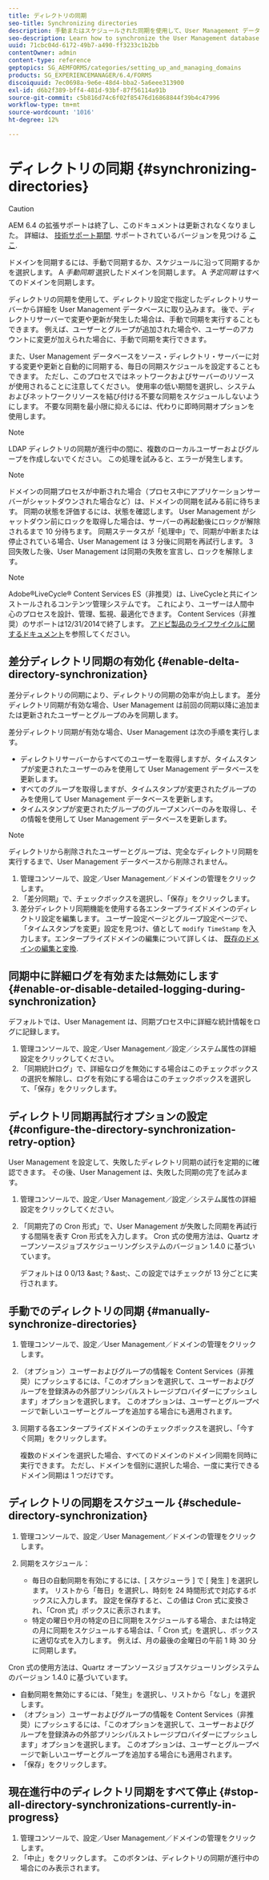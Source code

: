 ```yaml
---
title: ディレクトリの同期
seo-title: Synchronizing directories
description: 手動またはスケジュールされた同期を使用して、User Management データベースをソースディレクトリサーバーに対する変更と同期する方法を説明します。
seo-description: Learn how to synchronize the User Management database with changes to the source directory servers using manual or scheduled synchronization.
uuid: 71cbc04d-6172-49b7-a490-ff3233c1b2bb
contentOwner: admin
content-type: reference
geptopics: SG_AEMFORMS/categories/setting_up_and_managing_domains
products: SG_EXPERIENCEMANAGER/6.4/FORMS
discoiquuid: 7ec0698a-9e6e-48d4-bba2-5a6eee313900
exl-id: d6b2f389-bff4-481d-93bf-87f56114a91b
source-git-commit: c5b816d74c6f02f85476d16868844f39b4c47996
workflow-type: tm+mt
source-wordcount: '1016'
ht-degree: 12%

---
```


# ディレクトリの同期 {#synchronizing-directories}

>[!CAUTION]
>
>AEM 6.4 の拡張サポートは終了し、このドキュメントは更新されなくなりました。 詳細は、 [技術サポート期間](https://helpx.adobe.com/jp/support/programs/eol-matrix.html). サポートされているバージョンを見つける [ここ](https://experienceleague.adobe.com/docs/?lang=ja).

ドメインを同期するには、手動で同期するか、スケジュールに沿って同期するかを選択します。 A *手動同期* 選択したドメインを同期します。 A *予定同期* はすべてのドメインを同期します。

ディレクトリの同期を使用して、ディレクトリ設定で指定したディレクトリサーバーから詳細を User Management データベースに取り込みます。 後で、ディレクトリサーバーで変更や更新が発生した場合は、手動で同期を実行することもできます。 例えば、ユーザーとグループが追加された場合や、ユーザーのアカウントに変更が加えられた場合に、手動で同期を実行できます。

また、User Management データベースをソース・ディレクトリ・サーバーに対する変更や更新と自動的に同期する、毎日の同期スケジュールを設定することもできます。 ただし、このプロセスではネットワークおよびサーバーのリソースが使用されることに注意してください。 使用率の低い期間を選択し、システムおよびネットワークリソースを結び付ける不要な同期をスケジュールしないようにします。 不要な同期を最小限に抑えるには、代わりに即時同期オプションを使用します。

>[!NOTE]
>
>LDAP ディレクトリの同期が進行中の間に、複数のローカルユーザーおよびグループを作成しないでください。 この処理を試みると、エラーが発生します。

>[!NOTE]
>
>ドメインの同期プロセスが中断された場合（プロセス中にアプリケーションサーバーがシャットダウンされた場合など）は、ドメインの同期を試みる前に待ちます。 同期の状態を評価するには、状態を確認します。 User Management がシャットダウン前にロックを取得した場合は、サーバーの再起動後にロックが解除されるまで 10 分待ちます。 同期ステータスが「処理中」で、同期が中断または停止されている場合、User Management は 3 分後に同期を再試行します。 3 回失敗した後、User Management は同期の失敗を宣言し、ロックを解除します。

>[!NOTE]
>
>Adobe®LiveCycle® Content Services ES（非推奨）は、LiveCycleと共にインストールされるコンテンツ管理システムです。 これにより、ユーザーは人間中心のプロセスを設計、管理、監視、最適化できます。 Content Services（非推奨）のサポートは12/31/2014で終了します。 [アドビ製品のライフサイクルに関するドキュメント](https://www.adobe.com/jp/support/products/enterprise/eol/eol_matrix.html)を参照してください。

## 差分ディレクトリ同期の有効化 {#enable-delta-directory-synchronization}

差分ディレクトリの同期により、ディレクトリの同期の効率が向上します。 差分ディレクトリ同期が有効な場合、User Management は前回の同期以降に追加または更新されたユーザーとグループのみを同期します。

差分ディレクトリ同期が有効な場合、User Management は次の手順を実行します。

* ディレクトリサーバーからすべてのユーザーを取得しますが、タイムスタンプが変更されたユーザーのみを使用して User Management データベースを更新します。
* すべてのグループを取得しますが、タイムスタンプが変更されたグループのみを使用して User Management データベースを更新します。
* タイムスタンプが変更されたグループのグループメンバーのみを取得し、その情報を使用して User Management データベースを更新します。

>[!NOTE]
>
>ディレクトリから削除されたユーザーとグループは、完全なディレクトリ同期を実行するまで、User Management データベースから削除されません。

1. 管理コンソールで、設定／User Management／ドメインの管理をクリックします。
1. 「差分同期」で、チェックボックスを選択し、「保存」をクリックします。
1. 差分ディレクトリ同期機能を使用する各エンタープライズドメインのディレクトリ設定を編集します。 ユーザー設定ページとグループ設定ページで、「タイムスタンプを変更」設定を見つけ、値として `modify TimeStamp` を入力します。エンタープライズドメインの編集について詳しくは、 [既存のドメインの編集と変換](/help/forms/using/admin-help/editing-converting-existing-domains.md#editing-and-converting-existing-domains).

## 同期中に詳細ログを有効または無効にします {#enable-or-disable-detailed-logging-during-synchronization}

デフォルトでは、User Management は、同期プロセス中に詳細な統計情報をログに記録します。

1. 管理コンソールで、設定／User Management／設定／システム属性の詳細設定をクリックしてください。
1. 「同期統計ログ」で、詳細なログを無効にする場合はこのチェックボックスの選択を解除し、ログを有効にする場合はこのチェックボックスを選択して、「保存」をクリックします。

## ディレクトリ同期再試行オプションの設定 {#configure-the-directory-synchronization-retry-option}

User Management を設定して、失敗したディレクトリ同期の試行を定期的に確認できます。 その後、User Management は、失敗した同期の完了を試みます。

1. 管理コンソールで、設定／User Management／設定／システム属性の詳細設定をクリックしてください。
1. 「同期完了の Cron 形式」で、User Management が失敗した同期を再試行する間隔を表す Cron 形式を入力します。 Cron 式の使用方法は、Quartz オープンソースジョブスケジューリングシステムのバージョン 1.4.0 に基づいています。

   デフォルトは 0 0/13 &amp;ast; ? &amp;ast;、この設定ではチェックが 13 分ごとに実行されます。

## 手動でのディレクトリの同期 {#manually-synchronize-directories}

1. 管理コンソールで、設定／User Management／ドメインの管理をクリックします。
1. （オプション）ユーザーおよびグループの情報を Content Services（非推奨）にプッシュするには、「このオプションを選択して、ユーザーおよびグループを登録済みの外部プリンシパルストレージプロバイダーにプッシュします」オプションを選択します。 このオプションは、ユーザーとグループページで新しいユーザーとグループを追加する場合にも適用されます。
1. 同期する各エンタープライズドメインのチェックボックスを選択し、「今すぐ同期」をクリックします。

   複数のドメインを選択した場合、すべてのドメインのドメイン同期を同時に実行できます。 ただし、ドメインを個別に選択した場合、一度に実行できるドメイン同期は 1 つだけです。

## ディレクトリの同期をスケジュール {#schedule-directory-synchronization}

1. 管理コンソールで、設定／User Management／ドメインの管理をクリックします。
1. 同期をスケジュール：

   * 毎日の自動同期を有効にするには、[ スケジューラ ] で [ 発生 ] を選択します。 リストから「毎日」を選択し、時刻を 24 時間形式で対応するボックスに入力します。 設定を保存すると、この値は Cron 式に変換され、「Cron 式」ボックスに表示されます。
   * 特定の曜日や月の特定の日に同期をスケジュールする場合、または特定の月に同期をスケジュールする場合は、「 Cron 式」を選択し、ボックスに適切な式を入力します。 例えば、月の最後の金曜日の午前 1 時 30 分に同期します。

Cron 式の使用方法は、Quartz オープンソースジョブスケジューリングシステムのバージョン 1.4.0 に基づいています。

* 自動同期を無効にするには、「発生」を選択し、リストから「なし」を選択します。
* （オプション）ユーザーおよびグループの情報を Content Services（非推奨）にプッシュするには、「このオプションを選択して、ユーザーおよびグループを登録済みの外部プリンシパルストレージプロバイダーにプッシュします」オプションを選択します。 このオプションは、ユーザーとグループページで新しいユーザーとグループを追加する場合にも適用されます。
* 「保存」をクリックします。

## 現在進行中のディレクトリ同期をすべて停止 {#stop-all-directory-synchronizations-currently-in-progress}

1. 管理コンソールで、設定／User Management／ドメインの管理をクリックします。
1. 「中止」をクリックします。 このボタンは、ディレクトリの同期が進行中の場合にのみ表示されます。
